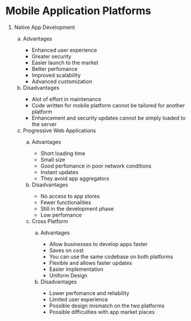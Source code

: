 <html>
<head>
<title>ASSIGNMENT</title>
</head>
<Body>
  <h1>Mobile Application Platforms</h1>
  <OL type="1">
 <Li>Native App Development</Li>
 <OL type="a">
 <Li>Advantages</Li>
   <UL type="square">
 <Li>Enhanced user experience</Li>
 <Li>Greater security</Li>
 <Li>Easier launch to the market</Li>
 <Li>Better perfomance</Li>
 <Li>Improved scalability</Li>
 <Li>Advanced customization</Li>
   </UL>
     <Li>Disadvantages</Li>
  <UL type="square">
    <Li>Alot of effort in maintenance</Li>
    <Li>Code written for mobile platform cannot be tailored for another platform</Li>
    <Li>Enhancement and security updates cannot be simply loaded to the server</Li>
  </UL>
   <Li>Progressive Web Applications</Li>
     <OL type="a">
       <Li>Advantages</Li>
    <UL type="circle">
      <Li>Short loading time</Li>
      <Li>Small size</Li>
      <Li>Good perfomance in poor network conditions</Li>
      <Li>Instant updates</Li>
      <Li>They avoid app aggregators</Li>
       </UL>
       <Li>Disadvantages</Li>
       <UL type="circle">
         <Li>No access to app stores</Li>
         <Li>Fewer functionalities</Li>
         <Li>Still in the development phase</Li>
         <Li>Low perfomance</Li>
       </UL>
       <Li>Cross Platform</Li>
       <OL type="a">
         <Li>Advantages</Li>
         <UL type="disc">
           <Li>Allow businesses to develop apps faster</Li>
           <Li>Saves on cost</Li>
           <Li>You can use the same codebase on both platforms</Li>
           <Li>Flexible and allows faster updates</Li>
           <Li>Easier implementation</Li>
           <Li>Uniform Design</Li>
         </UL>
         <Li>Disadvantages</Li>
         <UL type="disc">
           <Li>Lower perfomance and reliability</Li>
           <Li>Limited user experience</Li>
           <Li>Possible design mismatch on the two platforms</Li>
           <Li>Possible difficulties with app market places</Li>
         </UL>
       </OL>
       </Body>
   </html>
   
    
